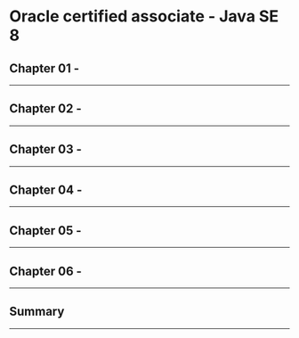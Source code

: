 # Oracle certified associate - Java SE 8

## Chapter 01 - 


---
## Chapter 02 - 


---
## Chapter 03 - 


---
## Chapter 04 - 


---
## Chapter 05 - 


---
## Chapter 06 - 


---
## Summary


---